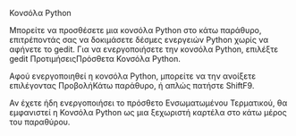 <!--
Greek translation of Gedit Documentation
Copyright (C) 2009, Free Software Foundation, Inc.
Μάριος Ζηντίλης <m.zindilis@dmajor.org>, 2009.
Simos Xenitellis <simos@gnome.org>, 2011.
Dimitris Spingos (Δημήτρης Σπίγγος) <dmtrs32@gmail.com>, 2013, 2014, 2015.

Translator credits:
Ελληνική μεταφραστική ομάδα GNOME <team@gnome.gr>
Μάριος Ζηντίλης <m.zindilis@dmajor.org>, 2009
Μιχαήλ Κοτσαρίνης <mk73628@hotmail.com>,2009
Βασίλης Τσιβίκης <vasitsiv@hotmail.gr>, 2011
Θάνος Τρυφωνίδης <tomtryf@gmail.com>, 2012, 2014
Δημήτρης Σπίγγος <dmtrs32@gmail.com>, 2013, 2014, 2015
Μαρία Μαυρίδου <mavridou@gmail.com>, 2014
-->

Κονσόλα Python

Μπορείτε να προσθέσετε μια κονσόλα Python στο κάτω παράθυρο, επιτρέποντάς σας να δοκιμάσετε δέσμες ενεργειών Python χωρίς να αφήνετε το <app>gedit</app>. Για να ενεργοποιήσετε την κονσόλα Python, επιλέξτε <guiseq><gui style="menu">gedit</gui> <gui style="menuitem">Προτιμήσεις</gui><gui>Πρόσθετα</gui> <gui>Κονσόλα Python</gui></guiseq>.

Αφού ενεργοποιηθεί η κονσόλα Python, μπορείτε να την ανοίξετε επιλέγοντας <guiseq><gui>Προβολή</gui><gui>Κάτω παράθυρο</gui></guiseq>, ή απλώς πατήστε <keyseq><key>Shift</key><key>F9</key></keyseq>.

Αν έχετε ήδη ενεργοποιήσει το πρόσθετο <gui>Ενσωματωμένου Τερματικού</gui>, θα εμφανιστεί η <gui>Κονσόλα Python</gui> ως μια ξεχωριστή καρτέλα στο κάτω μέρος του παραθύρου.
